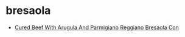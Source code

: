 # bresaola

 * [Cured Beef With Arugula And Parmigiano Reggiano Bresaola Con ](../index/c/cured-beef-with-arugula-and-parmigiano-reggiano-bresaola-con-.json)
